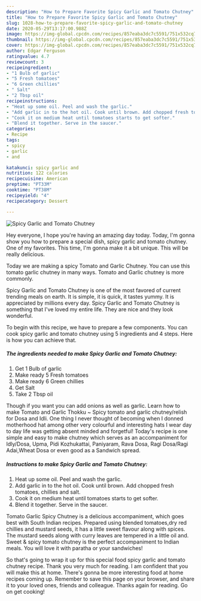 ```yaml
---
description: "How to Prepare Favorite Spicy Garlic and Tomato Chutney"
title: "How to Prepare Favorite Spicy Garlic and Tomato Chutney"
slug: 1028-how-to-prepare-favorite-spicy-garlic-and-tomato-chutney
date: 2020-05-29T13:17:00.988Z
image: https://img-global.cpcdn.com/recipes/857eaba3dc7c5591/751x532cq70/spicy-garlic-and-tomato-chutney-recipe-main-photo.jpg
thumbnail: https://img-global.cpcdn.com/recipes/857eaba3dc7c5591/751x532cq70/spicy-garlic-and-tomato-chutney-recipe-main-photo.jpg
cover: https://img-global.cpcdn.com/recipes/857eaba3dc7c5591/751x532cq70/spicy-garlic-and-tomato-chutney-recipe-main-photo.jpg
author: Edgar Ferguson
ratingvalue: 4.7
reviewcount: 3
recipeingredient:
- "1 Bulb of garlic"
- "5 Fresh tomatoes"
- "6 Green chillies"
- " Salt"
- "2 Tbsp oil"
recipeinstructions:
- "Heat up some oil. Peel and wash the garlic."
- "Add garlic in to the hot oil. Cook until brown. Add chopped fresh tomatoes, chillies and salt."
- "Cook it on medium heat until tomatoes starts to get softer."
- "Blend it together. Serve in the saucer."
categories:
- Recipe
tags:
- spicy
- garlic
- and

katakunci: spicy garlic and 
nutrition: 122 calories
recipecuisine: American
preptime: "PT33M"
cooktime: "PT38M"
recipeyield: "4"
recipecategory: Dessert

---
```



![Spicy Garlic and Tomato Chutney](https://img-global.cpcdn.com/recipes/857eaba3dc7c5591/751x532cq70/spicy-garlic-and-tomato-chutney-recipe-main-photo.jpg)

Hey everyone, I hope you're having an amazing day today. Today, I'm gonna show you how to prepare a special dish, spicy garlic and tomato chutney. One of my favorites. This time, I'm gonna make it a bit unique. This will be really delicious.

Today we are making a spicy Tomato and Garlic Chutney. You can use this tomato garlic chutney in many ways. Tomato and Garlic chutney is more commonly.

Spicy Garlic and Tomato Chutney is one of the most favored of current trending meals on earth. It is simple, it is quick, it tastes yummy. It is appreciated by millions every day. Spicy Garlic and Tomato Chutney is something that I've loved my entire life. They are nice and they look wonderful.


To begin with this recipe, we have to prepare a few components. You can cook spicy garlic and tomato chutney using 5 ingredients and 4 steps. Here is how you can achieve that.

<!--inarticleads1-->

##### The ingredients needed to make Spicy Garlic and Tomato Chutney:

1. Get 1 Bulb of garlic
1. Make ready 5 Fresh tomatoes
1. Make ready 6 Green chillies
1. Get  Salt
1. Take 2 Tbsp oil


Though if you want you can add onions as well as garlic. Learn how to make Tomato and Garlic Thokku ~ Spicy tomato and garlic chutney/relish for Dosa and Idli. One thing I never thought of becoming when I donned motherhood hat among other very colourful and interesting hats I wear day to day life was getting absent minded and forgetful! Today&#39;s recipe is one simple and easy to make chutney which serves as an accompaniment for Idly/Dosa, Upma, Pidi Kozhukattai, Paniyaram, Rava Dosa, Ragi Dosa/Ragi Adai,Wheat Dosa or even good as a Sandwich spread. 

<!--inarticleads2-->

##### Instructions to make Spicy Garlic and Tomato Chutney:

1. Heat up some oil. Peel and wash the garlic.
1. Add garlic in to the hot oil. Cook until brown. Add chopped fresh tomatoes, chillies and salt.
1. Cook it on medium heat until tomatoes starts to get softer.
1. Blend it together. Serve in the saucer.


Tomato Garlic Spicy Chutney is a delicious accompaniment, which goes best with South Indian recipes. Prepared using blended tomatoes,dry red chillies and mustard seeds, it has a little sweet flavour along with spices. The mustard seeds along with curry leaves are tempered in a little oil and. Sweet &amp; spicy tomato chutney is the perfect accompaniment to Indian meals. You will love it with paratha or your sandwiches! 

So that's going to wrap it up for this special food spicy garlic and tomato chutney recipe. Thank you very much for reading. I am confident that you will make this at home. There's gonna be more interesting food at home recipes coming up. Remember to save this page on your browser, and share it to your loved ones, friends and colleague. Thanks again for reading. Go on get cooking!
